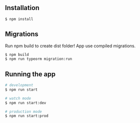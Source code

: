 ## Installation

```bash
$ npm install
```

## Migrations

Run npm build to create dist folder!
App use compiled migrations.

```bash
$ npm build
$ npm run typeorm migration:run
```

## Running the app

```bash
# development
$ npm run start

# watch mode
$ npm run start:dev

# production mode
$ npm run start:prod
```
